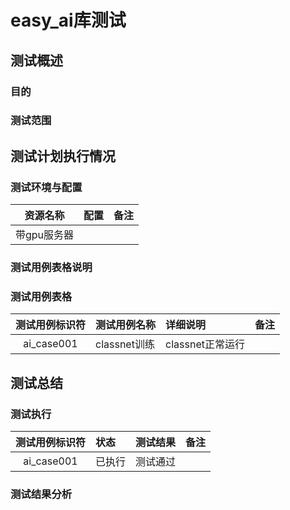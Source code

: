 easy_ai库测试
==================

## 测试概述

### 目的

### 测试范围

## 测试计划执行情况

### 测试环境与配置

| 资源名称 | 配置 | 备注 |
| :------: | :------ | :------ | 
| 带gpu服务器 |  | |

### 测试用例表格说明

### 测试用例表格

| 测试用例标识符 | 测试用例名称 | 详细说明 | 备注 |
| :------: | :------ | :------ |  :------ | 
| ai_case001 | classnet训练 | classnet正常运行 | |

## 测试总结

### 测试执行

| 测试用例标识符 | 状态 | 测试结果 | 备注 |
| :------: | :------ | :------ |  :------ | 
| ai_case001 | 已执行 | 测试通过 | |

### 测试结果分析
